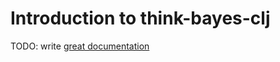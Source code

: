 # Introduction to think-bayes-clj

TODO: write [great documentation](http://jacobian.org/writing/what-to-write/)
